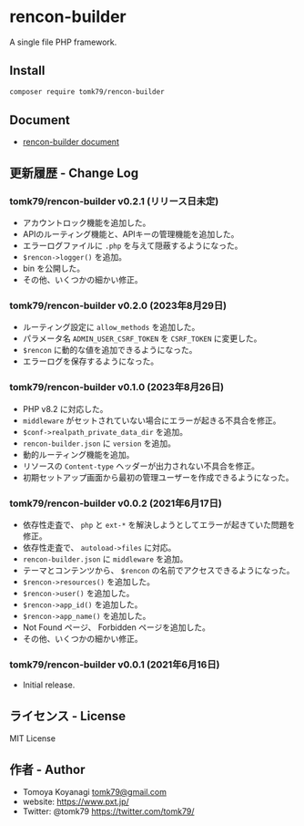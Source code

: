 # rencon-builder

A single file PHP framework.

## Install

```bash
composer require tomk79/rencon-builder
```


## Document

- [rencon-builder document](https://tomk79.github.io/rencon-builder/)


## 更新履歴 - Change Log

### tomk79/rencon-builder v0.2.1 (リリース日未定)

- アカウントロック機能を追加した。
- APIのルーティング機能と、APIキーの管理機能を追加した。
- エラーログファイルに `.php` を与えて隠蔽するようになった。
- `$rencon->logger()` を追加。
- bin を公開した。
- その他、いくつかの細かい修正。

### tomk79/rencon-builder v0.2.0 (2023年8月29日)

- ルーティング設定に `allow_methods` を追加した。
- パラメータ名 `ADMIN_USER_CSRF_TOKEN` を `CSRF_TOKEN` に変更した。
- `$rencon` に動的な値を追加できるようになった。
- エラーログを保存するようになった。

### tomk79/rencon-builder v0.1.0 (2023年8月26日)

- PHP v8.2 に対応した。
- `middleware` がセットされていない場合にエラーが起きる不具合を修正。
- `$conf->realpath_private_data_dir` を追加。
- `rencon-builder.json` に `version` を追加。
- 動的ルーティング機能を追加。
- リソースの `Content-type` ヘッダーが出力されない不具合を修正。
- 初期セットアップ画面から最初の管理ユーザーを作成できるようになった。

### tomk79/rencon-builder v0.0.2 (2021年6月17日)

- 依存性走査で、 `php` と `ext-*` を解決しようとしてエラーが起きていた問題を修正。
- 依存性走査で、 `autoload->files` に対応。
- `rencon-builder.json` に `middleware` を追加。
- テーマとコンテンツから、 `$rencon` の名前でアクセスできるようになった。
- `$rencon->resources()` を追加した。
- `$rencon->user()` を追加した。
- `$rencon->app_id()` を追加した。
- `$rencon->app_name()` を追加した。
- Not Found ページ、 Forbidden ページを追加した。
- その他、いくつかの細かい修正。

### tomk79/rencon-builder v0.0.1 (2021年6月16日)

- Initial release.


## ライセンス - License

MIT License


## 作者 - Author

- Tomoya Koyanagi <tomk79@gmail.com>
- website: <https://www.pxt.jp/>
- Twitter: @tomk79 <https://twitter.com/tomk79/>
